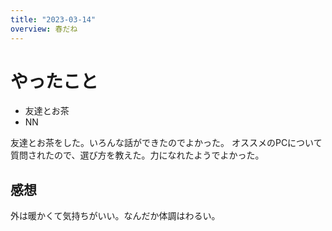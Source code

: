 ```yaml
---
title: "2023-03-14"
overview: 春だね
---
```


# やったこと

- 友達とお茶
- NN

友達とお茶をした。いろんな話ができたのでよかった。
オススメのPCについて質問されたので、選び方を教えた。力になれたようでよかった。

## 感想

外は暖かくて気持ちがいい。なんだか体調はわるい。

